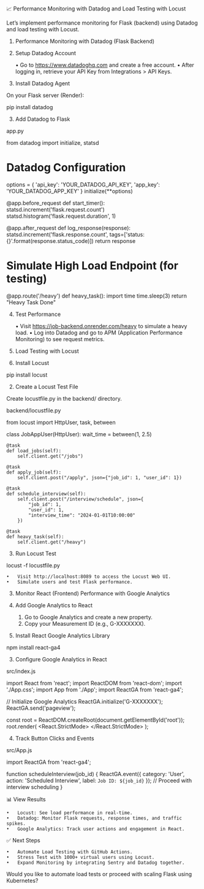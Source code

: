 📈 Performance Monitoring with Datadog and Load Testing with Locust

Let’s implement performance monitoring for Flask (backend) using Datadog and load testing with Locust.

1. Performance Monitoring with Datadog (Flask Backend)

1. Setup Datadog Account

	•	Go to https://www.datadoghq.com and create a free account.
	•	After logging in, retrieve your API Key from Integrations > API Keys.

2. Install Datadog Agent

On your Flask server (Render):

pip install datadog

3. Add Datadog to Flask

app.py

from datadog import initialize, statsd

# Datadog Configuration
options = {
    'api_key': 'YOUR_DATADOG_API_KEY',
    'app_key': 'YOUR_DATADOG_APP_KEY'
}
initialize(**options)

@app.before_request
def start_timer():
    statsd.increment('flask.request.count')
    statsd.histogram('flask.request.duration', 1)

@app.after_request
def log_response(response):
    statsd.increment('flask.response.count', tags=['status:{}'.format(response.status_code)])
    return response

# Simulate High Load Endpoint (for testing)
@app.route('/heavy')
def heavy_task():
    import time
    time.sleep(3)
    return "Heavy Task Done"

4. Test Performance

	•	Visit https://job-backend.onrender.com/heavy to simulate a heavy load.
	•	Log into Datadog and go to APM (Application Performance Monitoring) to see request metrics.

2. Load Testing with Locust

1. Install Locust

pip install locust

2. Create a Locust Test File

Create locustfile.py in the backend/ directory.

backend/locustfile.py

from locust import HttpUser, task, between

class JobAppUser(HttpUser):
    wait_time = between(1, 2.5)

    @task
    def load_jobs(self):
        self.client.get("/jobs")

    @task
    def apply_job(self):
        self.client.post("/apply", json={"job_id": 1, "user_id": 1})

    @task
    def schedule_interview(self):
        self.client.post("/interview/schedule", json={
            "job_id": 1,
            "user_id": 1,
            "interview_time": "2024-01-01T10:00:00"
        })

    @task
    def heavy_task(self):
        self.client.get("/heavy")

3. Run Locust Test

locust -f locustfile.py

	•	Visit http://localhost:8089 to access the Locust Web UI.
	•	Simulate users and test Flask performance.

3. Monitor React (Frontend) Performance with Google Analytics

1. Add Google Analytics to React

	1.	Go to Google Analytics and create a new property.
	2.	Copy your Measurement ID (e.g., G-XXXXXXX).

2. Install React Google Analytics Library

npm install react-ga4

3. Configure Google Analytics in React

src/index.js

import React from 'react';
import ReactDOM from 'react-dom';
import './App.css';
import App from './App';
import ReactGA from 'react-ga4';

// Initialize Google Analytics
ReactGA.initialize('G-XXXXXXX');
ReactGA.send('pageview');

const root = ReactDOM.createRoot(document.getElementById('root'));
root.render(
    <React.StrictMode>
        <App />
    </React.StrictMode>
);

4. Track Button Clicks and Events

src/App.js

import ReactGA from 'react-ga4';

function scheduleInterview(job_id) {
    ReactGA.event({
        category: 'User',
        action: 'Scheduled Interview',
        label: `Job ID: ${job_id}`
    });
    // Proceed with interview scheduling
}

📊 View Results

	•	Locust: See load performance in real-time.
	•	Datadog: Monitor Flask requests, response times, and traffic spikes.
	•	Google Analytics: Track user actions and engagement in React.

✅ Next Steps

	•	Automate Load Testing with GitHub Actions.
	•	Stress Test with 1000+ virtual users using Locust.
	•	Expand Monitoring by integrating Sentry and Datadog together.

Would you like to automate load tests or proceed with scaling Flask using Kubernetes?